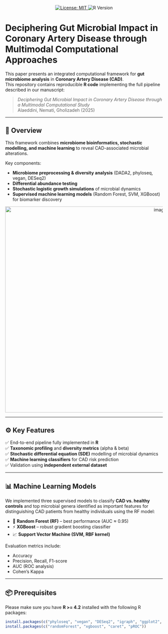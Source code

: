 <p align="center">
  <a href="LICENSE">
    <img src="https://img.shields.io/badge/License-MIT-green.svg" alt="License: MIT">
  </a>
  <img src="https://img.shields.io/badge/R-4.2%2B-blue" alt="R Version">
</p>

# Deciphering Gut Microbial Impact in Coronary Artery Disease through Multimodal Computational Approaches

This paper presents an integrated computational framework for **gut microbiome analysis** in **Coronary Artery Disease (CAD)**.  
This repository contains reproducible **R code** implementing the full pipeline described in our manuscript:  

> *Deciphering Gut Microbial Impact in Coronary Artery Disease through a Multimodal Computational Study*  
> Alaeddini, Nemati, Gholizadeh (2025)

---

## 🧠 Overview

This framework combines **microbiome bioinformatics, stochastic modelling, and machine learning** to reveal CAD-associated microbial alterations.  

Key components:
- **Microbiome preprocessing & diversity analysis** (DADA2, phyloseq, vegan, DESeq2)  
- **Differential abundance testing**  
- **Stochastic logistic growth simulations** of microbial dynamics  
- **Supervised machine learning models** (Random Forest, SVM, XGBoost) for biomarker discovery  

<p align="center">
 <img width="975" height="658" alt="image" src="https://github.com/user-attachments/assets/d4f3900d-fe2a-409c-9e7a-e263afc9cfe0" />
</p>

---

## ⚙️ Key Features

✅ End-to-end pipeline fully implemented in **R**  
✅ **Taxonomic profiling** and **diversity metrics** (alpha & beta)  
✅ **Stochastic differential equation (SDE)** modelling of microbial dynamics  
✅ **Machine learning classifiers** for CAD risk prediction  
✅ Validation using **independent external dataset**  

---

## 📊 Machine Learning Models

We implemented three supervised models to classify **CAD vs. healthy controls** and top microbial genera identified as important features for distinguishing CAD patients from healthy individuals using the RF model:  
- 🌳 **Random Forest (RF)** – best performance (AUC ≈ 0.95)  
- ⚡ **XGBoost** – robust gradient boosting classifier  
- 📈 **Support Vector Machine (SVM, RBF kernel)**  

Evaluation metrics include:  
- Accuracy  
- Precision, Recall, F1-score  
- AUC (ROC analysis)  
- Cohen’s Kappa  

---

## 📦 Prerequisites

Please make sure you have **R >= 4.2** installed with the following R packages:

```r
install.packages(c("phyloseq", "vegan", "DESeq2", "igraph", "ggplot2", "e1071"))
install.packages(c("randomForest", "xgboost", "caret", "pROC"))
